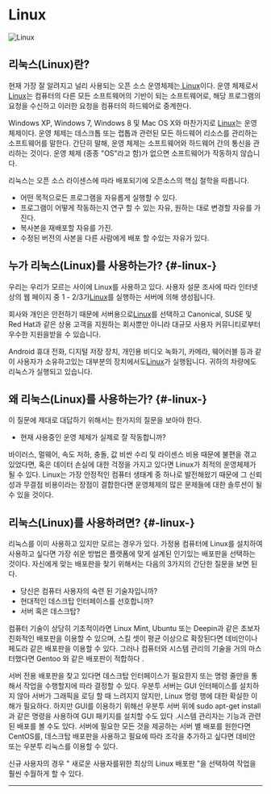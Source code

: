 # Linux

![Linux](http://cfile8.uf.tistory.com/image/25040341580497B733A368)

## 리눅스\(Linux\)란?

현재 가장 잘 알려지고 널리 사용되는 오픈 소스 운영체제는[ Linux](https://www.linux.org/)이다. 운영 체제로서 [Linux](https://www.linux.org/)는 컴퓨터의 다른 모든 소프트웨어의 기반이 되는 소프트웨어로, 해당 프로그램의 요청을 수신하고 이러한 요청을 컴퓨터의 하드웨어로 중계한다.

Windows XP, Windows 7, Windows 8 및 Mac OS X와 ​​마찬가지로 [Linux](https://www.linux.org/)는 운영 체제이다. 운영 체제는 데스크톱 또는 랩톱과 관련된 모든 하드웨어 리소스를 관리하는 소프트웨어를 말한다. 간단히 말해, 운영 체제는 소프트웨어와 하드웨어 간의 통신을 관리하는 것이다. 운영 체제 \(종종 "OS"라고 함\)가 없으면 소프트웨어가 작동하지 않습니다.

리눅스는 오픈 소스 라이센스에 따라 배포되기에 오픈소스의 핵심 철학을 따릅니다.

* 어떤 목적으로든 프로그램을 자유롭게 실행할 수 있다.
* 프로그램이 어떻게 작동하는지 연구 할 수 있는 자유, 원하는 대로 변경할 자유를 가진다.
* 복사본을 재배포할 자유를 가진.
* 수정된 버전의 사본을 다른 사람에게 배포 할 수있는 자유가 있다.

## 누가 리눅스\(Linux\)를 사용하는가? {#-linux-}

우리는 우리가 모르는 사이에 Linux를 사용하고 있다. 사용자 설문 조사에 따라 인터넷상의 웹 페이지 중 1 - 2/3가[Linux](https://www.linux.org/)를 실행하는 서버에 의해 생성됩니다.

회사와 개인은 안전하기 때문에 서버용으로[Linux](https://www.linux.org/)를 선택하고 Canonical, SUSE 및 Red Hat과 같은 상용 고객을 지원하는 회사뿐만 아니라 대규모 사용자 커뮤니티로부터 우수한 지원을받을 수 있습니다.

Android 휴대 전화, 디지털 저장 장치, 개인용 비디오 녹화기, 카메라, 웨어러블 등과 같이 사용자가 소유하고있는 대부분의 장치에서도[Linux](https://www.linux.org/)가 실행됩니다. 귀하의 차량에도 리눅스가 실행되고 있습니다.

## 왜 리눅스\(Linux\)를 사용하는가? {#-linux-}

이 질문에 제대로 대답하기 위해서는 한가지의 질문을 보아야 한다.

* 현재 사용중인 운영 체제가 실제로 잘 작동합니까?

바이러스, 멀웨어, 속도 저하, 충돌, 값 비싼 수리 및 라이센스 비용 때문에 불편을 겪고 있었다면, 혹은 데이터 손실에 대한 걱정을 가지고 있다면 Linux가 최적의 운영체제가 될 수 있다. Linux는 가장 안정적인 컴퓨터 생태계 중 하나로 발전해왔기 때문에 그 신뢰성과 무결점 비용이라는 장점이 결합한다면 운영체제의 많은 문제들에 대한 솔루션이 될 수 있을 것이다.

## 리눅스\(Linux\)를 사용하려면? {#-linux-}

리눅스를 이미 사용하고 있지만 모르는 경우가 있다. 가정용 컴퓨터에 Linux를 설치하여 사용하고 싶다면 가장 쉬운 방법은 플랫폼에 맞게 설계된 인기있는 배포판을 선택하는 것이다. 자신에게 맞는 배포판을 찾기 위해서는 다음의 3가지의 간단한 질문을 보면 된다.

* 당신은 컴퓨터 사용자의 숙련 된 기술자입니까?
* 현대적인 데스크탑 인터페이스를 선호합니까?
* 서버 혹은 데스크탑?

컴퓨터 기술이 상당히 기초적이라면 Linux Mint, Ubuntu 또는 Deepin과 같은 초보자 친화적인 배포판을 이용할 수 있으며, 스킬 셋이 평균 이상으로 확장된다면 데비안이나 페도라 같은 배포판을 이용할 수 있다. 그러나 컴퓨터와 시스템 관리의 기술을 거의 마스터했다면 Gentoo 와 같은 배포판이 적합하다 .

서버 전용 배포판을 찾고 있다면 데스크탑 인터페이스가 필요한지 또는 명령 줄만을 통해서 작업을 수행할지에 따라 결정할 수 있다. 우분투 서버는 GUI 인터페이스를 설치하지 않아 서버가 그래픽을 로딩 할 때 느려지지 않지만, Linux 명령 행에 대한 확실한 이해가 필요하다. 하지만 GUI를 이용하기 위해선 우분투 서버 위에 sudo apt-get install 과 같은 명령을 사용하여 GUI 패키지를 설치할 수도 있다 .시스템 관리자는 기능과 관련된 배포를 볼 수도 있다. 서버에 필요한 모든 것을 제공하는 서버 별 배포를 원한다면 CentOS를, 데스크탑 배포판을 사용하고 필요에 따라 조각을 추가하고 싶다면 데비안 또는 우분투 리눅스를 이용할 수 있다.

신규 사용자의 경우 " 새로운 사용자를위한 최상의 Linux 배포판 "을 선택하여 작업을 훨씬 수월하게 할 수 있다.

---



